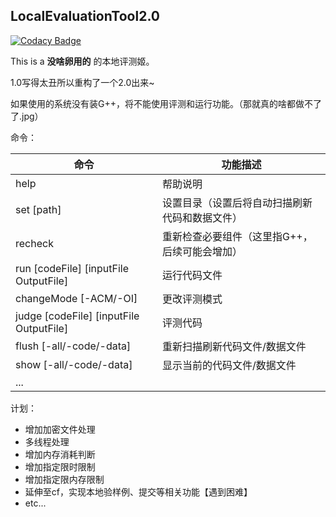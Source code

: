 ## LocalEvaluationTool2.0

[![Codacy Badge](https://app.codacy.com/project/badge/Grade/77c9e9eb4f054fd2ac833987a0e83ab2)](https://www.codacy.com/gh/FZ-c/LocalEvaluationTool2.0/dashboard?utm_source=github.com&amp;utm_medium=referral&amp;utm_content=FZ-c/LocalEvaluationTool2.0&amp;utm_campaign=Badge_Grade)

This is a **没啥卵用的** 的本地评测姬。

1.0写得太丑所以重构了一个2.0出来~

如果使用的系统没有装G++，将不能使用评测和运行功能。（那就真的啥都做不了了.jpg）

命令：

| 命令                                    | 功能描述                                       |
| --------------------------------------- | ---------------------------------------------- |
| help                                    | 帮助说明                                       |
| set [path]                              | 设置目录（设置后将自动扫描刷新代码和数据文件） |
| recheck                                 | 重新检查必要组件（这里指G++，后续可能会增加）  |
| run [codeFile] [inputFile OutputFile]   | 运行代码文件                                   |
| changeMode [-ACM/-OI]                   | 更改评测模式                                   |
| judge [codeFile] [inputFile OutputFile] | 评测代码                                       |
| flush [-all/-code/-data]                | 重新扫描刷新代码文件/数据文件                  |
| show [-all/-code/-data]                 | 显示当前的代码文件/数据文件                    |
| ...                                     |                                                |

计划：

* 增加加密文件处理
* 多线程处理
* 增加内存消耗判断
* 增加指定限时限制
* 增加指定限内存限制
* 延伸至cf，实现本地验样例、提交等相关功能【遇到困难】
* etc...
